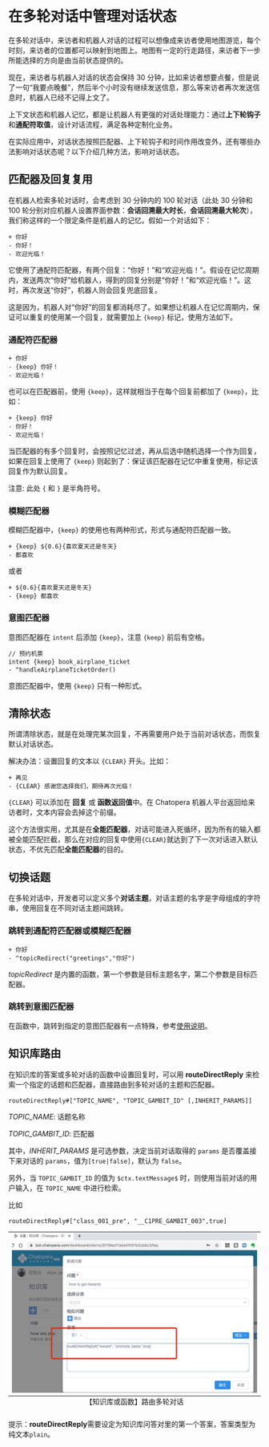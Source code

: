 # 在多轮对话中管理对话状态

在多轮对话中，来访者和机器人对话的过程可以想像成来访者使用地图游览，每个时刻，来访者的位置都可以映射到地图上。地图有一定的行走路径，来访者下一步所能选择的方向是由当前状态提供的。

现在，来访者与机器人对话的状态会保持 30 分钟，比如来访者想要点餐，但是说了一句“我要点晚餐”，然后半个小时没有继续发送信息，那么等来访者再次发送信息时，机器人已经不记得上文了。

上下文状态和机器人记忆，都是让机器人有更强的对话处理能力：通过**上下轮钩子**和**通配符取值**，设计对话流程，满足各种定制化业务。

在实际应用中，对话状态按照匹配器、上下轮钩子和时间作用改变外，还有哪些办法影响对话状态呢？以下介绍几种方法，影响对话状态。

## 匹配器及回复复用

在机器人检索多轮对话时，会考虑到 30 分钟内的 100 轮对话（此处 30 分钟和 100 轮分别对应机器人设置界面参数：**会话回溯最大时长**，**会话回溯最大轮次**），我们称这样的一个限定条件是机器人的记忆。假如一个对话如下：

```脚本
+ 你好
- 你好！
- 欢迎光临！
```

它使用了通配符匹配器，有两个回复：“你好！”和“欢迎光临！”。假设在记忆周期内，发送两次“你好”给机器人，得到的回复分别是“你好！”和“欢迎光临！”。这时，再次发送“你好”，机器人则会回复兜底回复。

这是因为，机器人对“你好”的回复都消耗尽了。如果想让机器人在记忆周期内，保证可以重复的使用某一个回复，就需要加上 `{keep}` 标记，使用方法如下。

### 通配符匹配器

```脚本
+ 你好
- {keep} 你好！
- 欢迎光临！
```

也可以在匹配器前，使用 `{keep}`，这样就相当于在每个回复前都加了 `{keep}`，比如：

```脚本
+ {keep} 你好
- 你好！
- 欢迎光临！
```

当匹配器的有多个回复时，会按照记忆过滤，再从后选中随机选择一个作为回复，如果在回复上使用了 `{keep}` 则起到了：保证该匹配器在记忆中重复使用，标记该回复作为默认回复。

注意: 此处 `{` 和 `}` 是半角符号。

### 模糊匹配器

模糊匹配器中，`{keep}` 的使用也有两种形式，形式与通配符匹配器一致。

```脚本
+ {keep} ${0.6}{喜欢夏天还是冬天}
- 都喜欢
```

或者

```脚本
+ ${0.6}{喜欢夏天还是冬天}
- {keep} 都喜欢
```

### 意图匹配器

意图匹配器在 `intent` 后添加 `{keep}`，注意 `{keep}` 前后有空格。

```脚本
// 预约机票 
intent {keep} book_airplane_ticket
- ^handleAirplaneTicketOrder()
```

意图匹配器中，使用 `{keep}` 只有一种形式。

## 清除状态

所谓清除状态，就是在处理完某次回复，不再需要用户处于当前对话状态，而恢复默认对话状态。

解决办法：设置回复的文本以 `{CLEAR}` 开头。比如：

```脚本
+ 再见
- {CLEAR} 感谢您选择我们，期待再次光临！
```

`{CLEAR}` 可以添加在 **回复** 或 **函数返回值**中。在 Chatopera 机器人平台返回给来访者时，文本内容会去掉这个前缀。

这个方法很实用，尤其是在**全能匹配器**，对话可能进入死循环，因为所有的输入都被全能匹配拦截，那么在对应的回复中使用`{CLEAR}`就达到了下一次对话进入默认状态，不优先匹配**全能匹配器**的目的。

## 切换话题

在多轮对话中，开发者可以定义多个**对话主题**，对话主题的名字是字母组成的字符串，使用回复在不同对话主题间跳转。

### 跳转到通配符匹配器或模糊匹配器

```脚本
+ 你好
- ^topicRedirect("greetings","你好")
```

_topicRedirect_ 是内置的函数，第一个参数是目标主题名字，第二个参数是目标匹配器。

### 跳转到意图匹配器

在函数中，跳转到指定的意图匹配器有一点特殊，参考[使用说明](https://docs.chatopera.com/products/chatbot-platform/howto-guides/conv-gambit-intent.html#在回复中跳转到指定意图)。

## 知识库路由

在知识库的答案或多轮对话的函数中设置回复时，可以用 **routeDirectReply** 来检索一个指定的话题和匹配器，直接路由到多轮对话的主题和匹配器。

```语法
routeDirectReply#["TOPIC_NAME", "TOPIC_GAMBIT_ID" [,INHERIT_PARAMS]]
```

_TOPIC_NAME_: 话题名称

_TOPIC_GAMBIT_ID_: 匹配器

其中，_INHERIT_PARAMS_ 是可选参数，决定当前对话取得的 `params` 是否覆盖接下来对话的 `params`，值为`[true|false]`，默认为 `false`。

另外，当 `TOPIC_GAMBIT_ID` 的值为 `$ctx.textMessage$` 时，则使用当前对话的用户输入，在 `TOPIC_NAME` 中进行检索。

比如

```文本
routeDirectReply#["class_001_pre", "__C1PRE_GAMBIT_003",true]
```

<table class="image">
<caption align="bottom">【知识库或函数】路由多轮对话</caption>
<tr><td><img width="600" src="../../../images/products/platform/set-faq-route-conversion-reply.jpg" alt="【知识库或函数】路由多轮对话"/></td></tr>
</table>

提示：**routeDirectReply**需要设定为知识库问答对里的第一个答案，答案类型为 纯文本`plain`。
